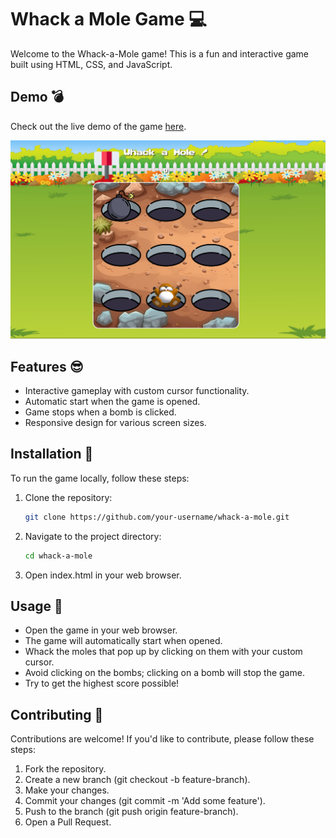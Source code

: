 # Whack a Mole Game :computer:
Welcome to the Whack-a-Mole game! This is a fun and interactive game built using HTML, CSS, and JavaScript.
## Demo :bomb:
  Check out the live demo of the game [here](https://rad-croquembouche-a10557.netlify.app/).
  
  ![screenshot Whack A Mole game](https://github.com/medhavisahgal/whack-a-mole/blob/master/Whack%20A%20Mole.png)

## Features :sunglasses:
  - Interactive gameplay with custom cursor functionality.
  - Automatic start when the game is opened.
  - Game stops when a bomb is clicked.
  - Responsive design for various screen sizes.

## Installation :robot:
   To run the game locally, follow these steps:
  1. Clone the repository:
     ```bash
     git clone https://github.com/your-username/whack-a-mole.git
     ```
  2. Navigate to the project directory:
     ```bash
     cd whack-a-mole
     ```
  3. Open index.html in your web browser.
## Usage :briefcase:
  - Open the game in your web browser.
  - The game will automatically start when opened.
  - Whack the moles that pop up by clicking on them with your custom cursor.
  - Avoid clicking on the bombs; clicking on a bomb will stop the game.
  - Try to get the highest score possible!
  ## Contributing :love_you_gesture:
  Contributions are welcome! If you'd like to contribute, please follow these steps:
  1. Fork the repository.
  2. Create a new branch (git checkout -b feature-branch).
  3. Make your changes.
  4. Commit your changes (git commit -m 'Add some feature').
  5. Push to the branch (git push origin feature-branch).
  6. Open a Pull Request.
  

     
     
  

  
  
  
